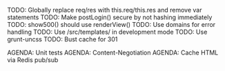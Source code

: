 TODO: Globally replace req/res with this.req/this.res and remove var statements
TODO: Make postLogin() secure by not hashing immediately
TODO: show500() should use renderView()
TODO: Use domains for error handling
TODO: Use /src/templates/ in development mode
TODO: Use grunt-uncss
TODO: Bust cache for 301

AGENDA: Unit tests
AGENDA: Content-Negotiation
AGENDA: Cache HTML via Redis pub/sub
